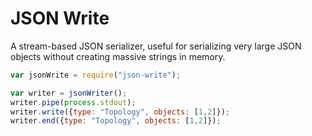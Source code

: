 # JSON Write

A stream-based JSON serializer, useful for serializing very large JSON objects without creating massive strings in memory.

```js
var jsonWrite = require("json-write");

var writer = jsonWriter();
writer.pipe(process.stdout);
writer.write({type: "Topology", objects: [1,2]});
writer.end({type: "Topology", objects: [1,2]});
```
